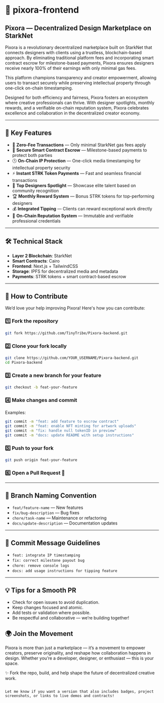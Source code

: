 # 🎨 pixora-frontend

## Pixora — Decentralized Design Marketplace on StarkNet

Pixora is a revolutionary decentralized marketplace built on StarkNet that connects designers with clients using a trustless, blockchain-based approach. By eliminating traditional platform fees and incorporating smart contract escrow for milestone-based payments, Pixora ensures designers receive nearly 100% of their earnings with only minimal gas fees.

This platform champions transparency and creator empowerment, allowing users to transact securely while preserving intellectual property through one-click on-chain timestamping.

Designed for both efficiency and fairness, Pixora fosters an ecosystem where creative professionals can thrive. With designer spotlights, monthly rewards, and a verifiable on-chain reputation system, Pixora celebrates excellence and collaboration in the decentralized creator economy.

---

## 🚀 Key Features

- 💸 **Zero-Fee Transactions** — Only minimal StarkNet gas fees apply
- 🔐 **Secure Smart Contract Escrow** — Milestone-based payments to protect both parties
- 🕓 **On-Chain IP Protection** — One-click media timestamping for intellectual property security
- ⚡ **Instant STRK Token Payments** — Fast and seamless financial transactions
- 🌟 **Top Designers Spotlight** — Showcase elite talent based on community recognition
- 🏆 **Monthly Reward System** — Bonus STRK tokens for top-performing designers
- 💰 **Integrated Tipping** — Clients can reward exceptional work directly
- 🧾 **On-Chain Reputation System** — Immutable and verifiable professional credentials

---

## 🛠️ Technical Stack

- **Layer 2 Blockchain**: StarkNet
- **Smart Contracts**: Cairo
- **Frontend**: Next.js + TailwindCSS
- **Storage**: IPFS for decentralized media and metadata
- **Payments**: STRK tokens + smart contract-based escrow

---

## 🤝 How to Contribute

We’d love your help improving Pixora! Here's how you can contribute:

### 1️⃣ Fork the repository

```bash
git fork https://github.com/TinyTribe/Pixora-backend.git
```

### 2️⃣ Clone your fork locally

```bash
git clone https://github.com/YOUR_USERNAME/Pixora-backend.git
cd Pixora-backend
```

### 3️⃣ Create a new branch for your feature

```bash
git checkout -b feat-your-feature
```

### 4️⃣ Make changes and commit

Examples:

```bash
git commit -m "feat: add feature to escrow contract"
git commit -m "feat: enable NFT minting for artwork uploads"
git commit -m "fix: handle null tokenID in preview"
git commit -m "docs: update README with setup instructions"

```

### 5️⃣ Push to your fork

```bash
git push origin feat-your-feature
```

### 6️⃣ Open a Pull Request 🚀

---

## 🔀 Branch Naming Convention

- `feat/feature-name` — New features
- `fix/bug-description` — Bug fixes
- `chore/task-name` — Maintenance or refactoring
- `docs/update-description` — Documentation updates

---

## 📝 Commit Message Guidelines

- `feat: integrate IP timestamping`
- `fix: correct milestone payout bug`
- `chore: remove console logs`
- `docs: add usage instructions for tipping feature`

---

## 💡 Tips for a Smooth PR

- Check for open issues to avoid duplication.
- Keep changes focused and atomic.
- Add tests or validation where possible.
- Be respectful and collaborative — we’re building together!

## 🌍 Join the Movement

Pixora is more than just a marketplace — it’s a movement to empower creators, preserve originality, and reshape how collaboration happens in design. Whether you’re a developer, designer, or enthusiast — this is your space.

✨ Fork the repo, build, and help shape the future of decentralized creative work.

```

Let me know if you want a version that also includes badges, project screenshots, or links to live demos and contracts!




```
